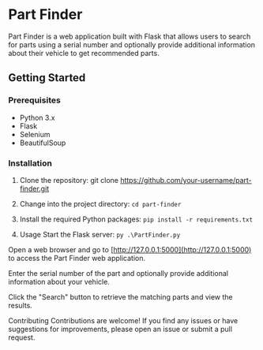 # Part Finder

Part Finder is a web application built with Flask that allows users to search for parts using a serial number and optionally provide additional information about their vehicle to get recommended parts.

## Getting Started

### Prerequisites

- Python 3.x
- Flask
- Selenium
- BeautifulSoup

### Installation

1. Clone the repository:
git clone https://github.com/your-username/part-finder.git

2. Change into the project directory:
```cd part-finder```

3. Install the required Python packages:
```pip install -r requirements.txt```
4. Usage
Start the Flask server:
```py .\PartFinder.py```

Open a web browser and go to [http://127.0.0.1:5000](http://127.0.0.1:5000) to access the Part Finder web application.

Enter the serial number of the part and optionally provide additional information about your vehicle.

Click the "Search" button to retrieve the matching parts and view the results.

Contributing
Contributions are welcome! If you find any issues or have suggestions for improvements, please open an issue or submit a pull request.
